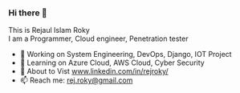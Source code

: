 ### Hi there 👋
This is Rejaul Islam Roky <br>
I am a Programmer, Cloud engineer, Penetration tester


- 🔭 Working on System Engineering, DevOps, Django, IOT Project
- 🌱 Learning on Azure Cloud, AWS Cloud, Cyber Security 
- 💬 About to Vist www.linkedin.com/in/rejroky/
- 📫 Reach me: rej.roky@gmail.com


